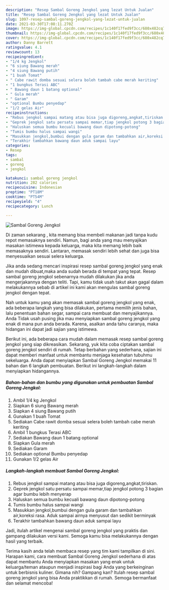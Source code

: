 ```yaml
---
description: "Resep Sambal Goreng Jengkol yang lezat Untuk Jualan"
title: "Resep Sambal Goreng Jengkol yang lezat Untuk Jualan"
slug: 1097-resep-sambal-goreng-jengkol-yang-lezat-untuk-jualan
date: 2021-03-30T17:08:11.270Z
image: https://img-global.cpcdn.com/recipes/1c140f17fed9f3cc/680x482cq70/sambal-goreng-jengkol-foto-resep-utama.jpg
thumbnail: https://img-global.cpcdn.com/recipes/1c140f17fed9f3cc/680x482cq70/sambal-goreng-jengkol-foto-resep-utama.jpg
cover: https://img-global.cpcdn.com/recipes/1c140f17fed9f3cc/680x482cq70/sambal-goreng-jengkol-foto-resep-utama.jpg
author: Danny Barrett
ratingvalue: 4.1
reviewcount: 13
recipeingredient:
- "1/4 kg Jengkol"
- "6 siung Bawang merah"
- "4 siung Bawang putih"
- "1 buah Tomat"
- " Cabe rawit domba sesuai selera boleh tambah cabe merah keriting"
- "1 bungkus Terasi ABC"
- " Bawang daun 1 batang optional"
- " Gula merah"
- " Garam"
- "optional Bumbu penyedap"
- "1/2 gelas Air"
recipeinstructions:
- "Rebus jengkol sampai matang atau bisa juga digoreng,angkat,tiriskan."
- "Geprek jengkol satu persatu sampai memar,tiap jengkol potong 3 bagian agar bumbu lebih menyerap"
- "Haluskan semua bumbu kecuali bawang daun dipotong-potong"
- "Tumis bumbu halus sampai wangi"
- "Masukkan jengkol,bumbui dengan gula garam dan tambahkan air,koreksi rasa. Aduk sampai airnya menyusut dan sedikit berminyak"
- "Terakhir tambahkan bawang daun aduk sampai layu"
categories:
- Resep
tags:
- sambal
- goreng
- jengkol

katakunci: sambal goreng jengkol 
nutrition: 282 calories
recipecuisine: Indonesian
preptime: "PT18M"
cooktime: "PT54M"
recipeyield: "4"
recipecategory: Lunch

---
```



![Sambal Goreng Jengkol](https://img-global.cpcdn.com/recipes/1c140f17fed9f3cc/680x482cq70/sambal-goreng-jengkol-foto-resep-utama.jpg)

Di zaman  sekarang , kita memang bisa membeli makanan jadi tanpa kudu repot memasaknya sendiri. Namun, bagi anda yang mau menyajikan masakan istimewa kepada keluarga, maka kita memang lebih baik memasaknya sendiri. Lantaran, memasak sendiri lebih sehat dan juga bisa menyesuaikan sesuai selera keluarga.

Jika anda sedang mencari inspirasi resep sambal goreng jengkol yang enak dan mudah dibuat,maka anda sudah berada di tempat yang tepat. Resep sambal goreng jengkol  sebenarnya mudah dilakukan jika anda mengerjakannya dengan teliti. Tapi, kamu tidak usah takut akan gagal dalam melakukannya 
sebab di artikel ini kami akan mengulas sambal goreng jengkol dengan tepat.  



Nah untuk kamu yang akan memasak sambal goreng jengkol yang enak, ada beberapa langkah yang bisa dilakukan, pertama memilih jenis bahan, lalu penentuan bahan segar, sampai cara membuat dan menyajikannya. Anda Tidak usah pusing jika mau menyiapkan sambal goreng jengkol yang enak di mana pun anda berada. Karena, asalkan anda  tahu caranya, maka hidangan ini dapat jadi sajian yang istimewa.

Berikut ini, ada beberapa cara mudah dalam memasak resep sambal goreng jengkol yang siap dikreasikan. Sekarang, yuk kita coba ciptakan sambal goreng jengkol sendiri di rumah. Tetap berbahan yang sederhana, sajian ini dapat memberi manfaat untuk membantu menjaga kesehatan tubuhmu sekeluarga. Anda dapat menyiapkan Sambal Goreng Jengkol memakai 11 bahan dan 6 langkah pembuatan. Berikut ini langkah-langkah dalam menyiapkan hidangannya.

<!--inarticleads1-->

##### Bahan-bahan dan bumbu yang digunakan untuk pembuatan Sambal Goreng Jengkol:

1. Ambil 1/4 kg Jengkol
1. Siapkan 6 siung Bawang merah
1. Siapkan 4 siung Bawang putih
1. Gunakan 1 buah Tomat
1. Sediakan  Cabe rawit domba sesuai selera boleh tambah cabe merah keriting
1. Ambil 1 bungkus Terasi ABC
1. Sediakan  Bawang daun 1 batang optional
1. Siapkan  Gula merah
1. Sediakan  Garam
1. Sediakan optional Bumbu penyedap
1. Gunakan 1/2 gelas Air




<!--inarticleads2-->

##### Langkah-langkah membuat Sambal Goreng Jengkol:

1. Rebus jengkol sampai matang atau bisa juga digoreng,angkat,tiriskan.
1. Geprek jengkol satu persatu sampai memar,tiap jengkol potong 3 bagian agar bumbu lebih menyerap
1. Haluskan semua bumbu kecuali bawang daun dipotong-potong
1. Tumis bumbu halus sampai wangi
1. Masukkan jengkol,bumbui dengan gula garam dan tambahkan air,koreksi rasa. Aduk sampai airnya menyusut dan sedikit berminyak
1. Terakhir tambahkan bawang daun aduk sampai layu




Jadi, itulah artikel mengenai  sambal goreng jengkol  yang praktis dan gampang dilakukan versi kami. Semoga kamu bisa melakukannya dengan hasil yang terbaik. 

Terima kasih anda telah membaca resep yang tim kami tampilkan di sini. Harapan kami, cara membuat  Sambal Goreng Jengkol sederhana di atas dapat membantu Anda menyiapkan masakan yang enak untuk keluarga/teman ataupun menjadi inspirasi bagi Anda yang berkeinginan untuk berbisnis kuliner. Gimana nih? Gampang kan? Itulah resep sambal goreng jengkol yang bisa Anda praktikkan di rumah. Semoga bermanfaat dan selamat mencoba!

